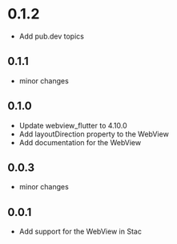 # 0.1.2

* Add pub.dev topics

## 0.1.1

* minor changes

## 0.1.0

* Update webview_flutter to 4.10.0
* Add layoutDirection property to the WebView
* Add documentation for the WebView

## 0.0.3

* minor changes

## 0.0.1

* Add support for the WebView in Stac
